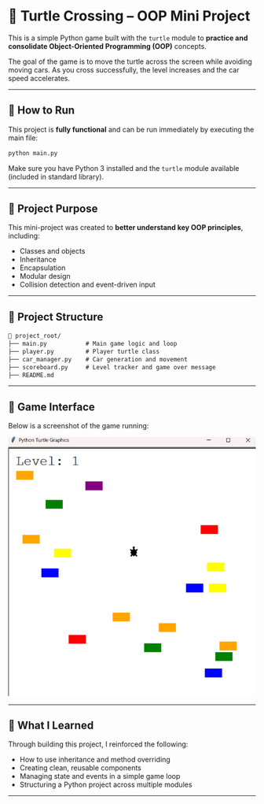 # 🐢 Turtle Crossing – OOP Mini Project

This is a simple Python game built with the `turtle` module to **practice and consolidate Object-Oriented Programming (OOP)** concepts.

The goal of the game is to move the turtle across the screen while avoiding moving cars. As you cross successfully, the level increases and the car speed accelerates.

---

## 🚀 How to Run

This project is **fully functional** and can be run immediately by executing the main file:

```bash
python main.py
```

Make sure you have Python 3 installed and the `turtle` module available (included in standard library).

---

## 🎯 Project Purpose

This mini-project was created to **better understand key OOP principles**, including:

- Classes and objects
- Inheritance
- Encapsulation
- Modular design
- Collision detection and event-driven input

---

## 📁 Project Structure

```
📁 project_root/
├── main.py           # Main game logic and loop
├── player.py         # Player turtle class
├── car_manager.py    # Car generation and movement
├── scoreboard.py     # Level tracker and game over message
├── README.md
```

---

## 📸 Game Interface

Below is a screenshot of the game running:

![Game Preview](./UI_previewer.png)

---

## 🧠 What I Learned

Through building this project, I reinforced the following:

- How to use inheritance and method overriding
- Creating clean, reusable components
- Managing state and events in a simple game loop
- Structuring a Python project across multiple modules

---
